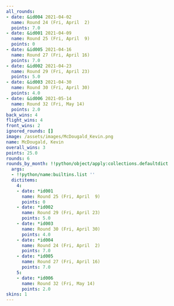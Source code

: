 ```yaml
---
all_rounds:
- date: &id004 2021-04-02
  name: Round 24 (Fri, April  2)
  points: 7.0
- date: &id001 2021-04-09
  name: Round 25 (Fri, April  9)
  points: 0
- date: &id005 2021-04-16
  name: Round 27 (Fri, April 16)
  points: 7.0
- date: &id002 2021-04-23
  name: Round 29 (Fri, April 23)
  points: 5.0
- date: &id003 2021-04-30
  name: Round 30 (Fri, April 30)
  points: 4.0
- date: &id006 2021-05-14
  name: Round 32 (Fri, May 14)
  points: 2.0
back_wins: 4
flight_wins: 4
front_wins: 2
ignored_rounds: []
image: /assets/images/McDougald_Kevin.png
name: McDougald, Kevin
overall_wins: 3
points: 25.0
rounds: 6
rounds_by_month: !!python/object/apply:collections.defaultdict
  args:
  - !!python/name:builtins.list ''
  dictitems:
    4:
    - date: *id001
      name: Round 25 (Fri, April  9)
      points: 0
    - date: *id002
      name: Round 29 (Fri, April 23)
      points: 5.0
    - date: *id003
      name: Round 30 (Fri, April 30)
      points: 4.0
    - date: *id004
      name: Round 24 (Fri, April  2)
      points: 7.0
    - date: *id005
      name: Round 27 (Fri, April 16)
      points: 7.0
    5:
    - date: *id006
      name: Round 32 (Fri, May 14)
      points: 2.0
skins: 1
---
```

